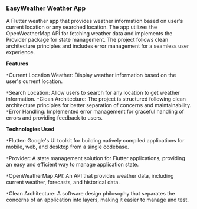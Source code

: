 ### EasyWeather Weather App

A Flutter weather app that provides weather information based on user's current location or any searched location.
The app utilizes the OpenWeatherMap API for fetching weather data and implements the Provider package for state management.
The project follows clean architecture principles and includes error management for a seamless user experience.




**Features**

`*`Current Location Weather: Display weather information based on the user's current location.

`*`Search Location: Allow users to search for any location to get weather information.
`*`Clean Architecture: The project is structured following clean architecture principles for better separation of concerns and maintainability.
`*`Error Handling: Implemented error management for graceful handling of errors and providing feedback to users.




**Technologies Used**

`*`Flutter: Google's UI toolkit for building natively compiled applications for mobile, web, and desktop from a single codebase.


`*`Provider: A state management solution for Flutter applications, providing an easy and efficient way to manage application state.


`*`OpenWeatherMap API: An API that provides weather data, including current weather, forecasts, and historical data.


`*`Clean Architecture: A software design philosophy that separates the concerns of an application into layers, making it easier to manage and test.